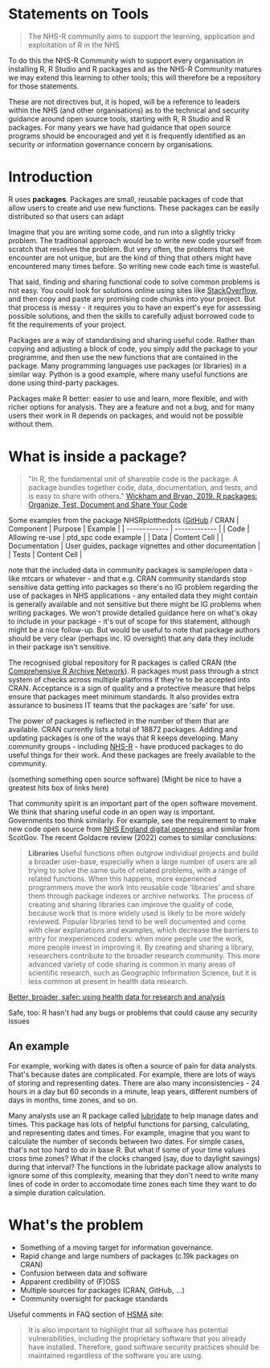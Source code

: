 # Statements on Tools

> The NHS-R community aims to support the learning, application and exploitation of R in the NHS

To do this the NHS-R Community wish to support every organisation in installing R, R Studio and R packages and as the NHS-R Community matures we may extend this learning to other tools; this will therefore be a repository for those statements.

These are not directives but, it is hoped, will be a reference to leaders within the NHS (and other organisations) as to the technical and security guidance around open source tools, starting with R, R Studio and R packages. For many years we have had guidance that open source programs should be encouraged and yet it is frequently identified as an security or information governance concern by organisations.

# Introduction

R uses **packages**. Packages are small, reusable packages of code that allow users to create and use new functions. These packages can be easily distributed so that users can adapt

Imagine that you are writing some code, and run into a slightly tricky problem. The traditional approach would be to write new code yourself from scratch that resolves the problem. But very often, the problems that we encounter are not unique, but are the kind of thing that others might have encountered many times before. So writing new code each time is wasteful. 

That said, finding and sharing functional code to solve common problems is not easy. You could look for solutions online using sites like [StackOverflow](https://stackoverflow.com/), and then copy and paste any promising code chunks into your project. But that process is messy - it requires you to have an expert's eye for assessing possible solutions, and then the skills to carefully adjust borrowed code to fit the requirements of your project.

Packages are a way of standardising and sharing useful code. Rather than copying and adjusting a block of code, you simply add the package to your programme, and then use the new functions that are contained in the package. Many programming languages use packages (or libraries) in a similar way. Python is a good example, where many useful functions are done using third-party packages.

Packages make R better: easier to use and learn, more flexible, and with richer options for analysis. They are a feature and not a bug, and for many users their work in R depends on packages, and would not be possible without them.

# What is inside a package?

> "In R, the fundamental unit of shareable code is the package. A package bundles together code, data, documentation, and tests, and is easy to share with others."
[Wickham and Bryan, 2019. R packages: Organize, Test, Document and Share Your Code](https://r-pkgs.org/intro.html)

Some examples from the package NHSRplotthedots ([GitHub](https://github.com/nhs-r-community/NHSRplotthedots) / CRAN
| Component  | Purpose | Example |
| ------------- | ------------- |
| Code  | Allowing re-use  | ptd_spc code example |
| Data  | Content Cell  |
| Documentation  | User guides, package vignettes and other documentation  |
| Tests  | Content Cell  |

note that the included data in community packages is sample/open data - like mtcars or whatever - and that e.g. CRAN community standards stop sensitive data getting into packages
so there's no IG problem regarding the use of packages in NHS applications - any entailed data they might contain is generally available and not sensitive
but there might be IG problems when writing packages. We won't provide detailed guidance here on what's okay to include in your package - it's out of scope for this statement, although might be a nice follow-up. But would be useful to note that package authors should be very clear (perhaps inc. IG oversight) that any data they include in their package isn't sensitive.

The recognised global repository for R packages is called CRAN (the [Comprehensive R Archive Network](https://cran.r-project.org/)). R packages must pass through a strict system of checks across multiple platforms if they're to be accepted into CRAN. Acceptance is a sign of quality and a protective measure that helps ensure that packages meet minimum standards. It also provides extra assurance to business IT teams that the packages are 'safe' for use.

The power of packages is reflected in the number of them that are available. CRAN currently lists a total of 18872 packages. Adding and updating packages is one of the ways that R keeps developing. Many community groups - including [NHS-R](https://nhsrcommunity.com/about) - have produced packages to do useful things for their work. And these packages are freely available to the community.

(something something open source software)
(Might be nice to have a greatest hits box of links here)

That community spirit is an important part of the open software movement. We think that sharing useful code in an open way is important. Governments too think similarly. For example, see the requirement to make new code open source from [NHS England digital openness](https://service-manual.nhs.uk/standards-and-technology/service-standard-points/12-make-new-source-code-open) and similar from ScotGov. The recent Goldacre review (2022) comes to similar conclusions:

>**Libraries**
Useful functions often outgrow individual projects and build a broader user-base, especially when a large number of users are all trying to solve the same suite of related problems, with a range of related functions. When this happens, more experienced programmers move the work into reusable code ‘libraries’ and share them through package indexes or archive networks. The process of creating and sharing libraries can improve the quality of code, because work that is more widely used is likely to be more widely reviewed. Popular libraries tend to be well documented and come with clear explanations and examples, which decrease the barriers to entry for inexperienced coders: when more people use the work, more people invest in improving it. By creating and sharing a library, researchers contribute to the broader research community. This more advanced variety of code sharing is common in many areas of scientific research, such as Geographic Information Science, but it is less common at present in health data research.

[Better, broader, safer: using health data for research and analysis](https://www.gov.uk/government/publications/better-broader-safer-using-health-data-for-research-and-analysis/better-broader-safer-using-health-data-for-research-and-analysis#information-governance-ethics-and-participation)

Safe, too: R hasn't had any bugs or problems that could cause any security issues

## An example
For example, working with dates is often a source of pain for data analysts. That's because dates are complicated. For example, there are lots of ways of storing and representing dates. There are also many inconsistencies - 24 hours in a day but 60 seconds in a minute, leap years, different numbers of days in months, time zones, and so on.

Many analysts use an R package called [lubridate](https://lubridate.tidyverse.org/) to help manage dates and times. This package has lots of helpful functions for parsing, calculating, and representing dates and times. For example, imagine that you want to calculate the number of seconds between two dates. For simple cases, that's not too hard to do in base R. But what if some of your time values cross time zones? What if the clocks changed (say, due to daylight savings) during that interval? The functions in the lubridate package allow analysts to ignore some of this complexity, meaning that they don't need to write many lines of code in order to accomodate time zones each time they want to do a simple duration calculation.

# What's the problem

+ Something of a moving target for information governance.
+ Rapid change and large numbers of packages (c.19k packages on CRAN)
+ Confusion between data and software
+ Apparent credibility of (F)OSS
+ Multiple sources for packages (CRAN, GitHub, ...)
+ Community oversight for package standards

Useful comments in FAQ section of [HSMA](https://sites.google.com/nihr.ac.uk/hsma/apply-to-become-an-hsma?authuser=0) site:

>It is also important to highlight that all software has potential vulnerabilities, including the proprietary software that you already have installed. Therefore, good software security practices should be maintained regardless of the software you are using.
